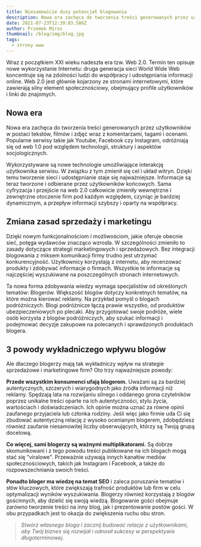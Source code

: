 ```yaml
---
title: Niesamowicie duży potencjał blogowania
description: Nowa era zachęca do tworzenia treści generowanych przez użytkowników w postaci tekstów, filmów i zdjęć wraz z komentarzami, tagami i ocenami.
date: 2021-07-23T12:39:03.586Z
author: Przemek Miros
thumbnail: /blog/img/blog.jpg
tags:
  - strony www
---
```

Wraz z początkiem XXI wieku nadeszła era tzw. Web 2.0. Termin ten opisuje nowe wykorzystanie Internetu: druga generacja sieci World Wide Web koncentruje się na zdolności ludzi do współpracy i udostępniania informacji online. Web 2.0 jest głównie kojarzony ze stronami internetowymi, które zawierają silny element społecznościowy, obejmujący profile użytkowników i linki do znajomych.

## Nowa era

Nowa era zachęca do tworzenia treści generowanych przez użytkowników w postaci tekstów, filmów i zdjęć wraz z komentarzami, tagami i ocenami. Popularne serwisy takie jak Youtube, Facebook czy Instagram, odróżniają się od web 1.0 pod względem technologii, struktury i aspektów socjologicznych.

Wykorzystywane są nowe technologie umożliwiające interakcję użytkownika serwisu. W związku z tym zmienił się cel i układ witryn. Dzięki temu tworzenie sieci i udostępnianie staje się najważniejsze. Informacje są teraz tworzone i odbierane przez użytkowników końcowych. Sama cyfryzacja i przejście na web 2.0 całkowicie zmieniły wewnętrzne i zewnętrzne otoczenie firm pod każdym względem, czyniąc je bardziej dynamicznym, a przepływ informacji szybszy i oparty na współpracy.

## Zmiana zasad sprzedaży i marketingu

Dzięki nowym funkcjonalnościom i możliwościom, jakie oferuje obecnie sieć, potęga wydawców znacząco wzrosła. W szczególności zmieniło to zasady dotyczące strategii marketingowych i sprzedażowych. Bez integracji blogowania z miksem komunikacji firmy trudno jest utrzymać konkurencyjność. Użytkownicy korzystają z internetu, aby recenzować produkty i zdobywać informacje o firmach. Wszystkie te informacje są najczęściej wyszukiwane na poszczególnych stronach internetowych. 

Ta nowa forma zdobywania wiedzy wymaga specjalistów od określonych tematów: Blogerów. Większość blogów dotyczy konkretnych tematów, na które można kierować reklamy. Na przykład pomyśl o blogach podróżniczych. Blogi podróżnicze łączą prawie wszystko, od produktów ubezpieczeniowych po plecaki. Aby przygotować swoje podróże, wiele osób korzysta z blogów podróżniczych, aby szukać informacji i podejmować decyzje zakupowe na polecanych i sprawdzonych produktach blogera.

## 3 powody wykładniczego wpływu blogów

Ale dlaczego blogerzy mają tak wykładniczy wpływ na strategie sprzedażowe i marketingowe firm? Oto trzy najważniejsze powody:

**Przede wszystkim konsumenci ufają blogerom.** Uważani są za bardziej autentycznych, szczerych i wiarygodnych jako źródła informacji niż reklamy. Spędzają lata na rozwijaniu silnego i oddanego grona czytelników poprzez unikalne treści oparte na ich autentyczności, stylu życia, wartościach i doświadczeniach. Ich opinie można uznać za równe opinii zaufanego przyjaciela lub członka rodziny. Jeśli więc jako firmie uda Ci się zbudować autentyczną relację z wysoko ocenianym blogerem, zdobędziesz również zaufanie niesamowitej liczby obserwujących, którzy są Twoją grupą docelową.

**Co więcej, sami blogerzy są ważnymi multiplikatorami.** Są dobrze skomunikowani i z tego powodu treści publikowane na ich blogach mogą stać się "viralowe". Przeważnie używają innych kanałów mediów społecznościowych, takich jak Instagram i Facebook, a także do rozpowszechniania swoich treści.

**Ponadto bloger ma wiedzę na temat SEO** i zaleca poruszanie tematów i słów kluczowych, które zwiększają trafność produktów lub firm w celu optymalizacji wyników wyszukiwania. Blogerzy również korzystają z blogów gościnnych, aby dzielić się swoją wiedzą. Blogowanie gości obejmuje zarówno tworzenie treści na inny blog, jak i prezentowanie postów gości. W obu przypadkach jest to okazja do zwiększenia ruchu obu stron.

> *Stwórz własnego bloga i zacznij budować relacje z użytkownikami, aby Twój biznes się rozwijał i odnosił sukcesy w perspektywie długoterminowej.*
